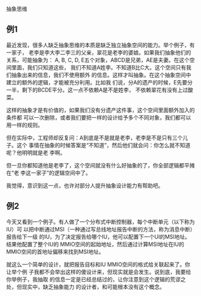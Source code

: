         
抽象思维

## 例1

最近发现，很多人缺乏抽象思维的本质是缺乏独立抽象空间的能力。举个例子，有一家子，
老李是李大李二李三的父亲，翠花是老李的婆娘。如果我们抽象他们的关系，可能抽象为：
A, B, C, D, E五个对象，ABCD是兄弟，AE是夫妻。在这个空间里面，我们只知道这些，
我们不知道A姓李。不知道B比C大。这个空间只有我们抽象出来的信息，我们不使用额外
的信息。这样才叫抽象。在这个抽象空间中建立的额外的逻辑，才能被充分利用。比如我
们说，分A的遗产的时候，E先要分一半，剩下的BCDE平分。这一点不依赖A是不是姓李，
不依赖翠花有没有上过酸菜。

这样的抽象才是有价值的，如果我们没有分遗产这件事，这个空间里面额外加入的条件都
可以一次删除，或者我们要把一样的设计给予多个不同对象，我们都可以用一样的规则。

但在实际中，工程师却反复问：A到底是不是就是老李，老李是不是只有三个儿子。这个
事情在抽象的时候答案是“不知道”，然后他们就会问：你怎么就不知道呢？他明明就是老
李啊。

但一旦你都知道他是老李了，这个空间就没有什么好抽象的了，你全部逻辑都平摊在“老
李这一家子”的逻辑空间中了。

我觉得，意识到这一点，也许对部分人提升抽象设计能力有帮助吧。

## 例2

今天又看到一个例子。有人做了一个分布式中断控制器，每个中断单元（以下称为IU）可
以把中断通过MSI（一种通过写总线地址报告中断的方法，称为消息中断）报告给下一级
的IU，为了决定报告给哪个IU，他可以配置下一个UI的MSI地址。结果他配置了整个IU的
MMIO空间的起始地址，然后通过计算MSI地址在IU的MMIO空间的首地址偏移来找到MSI地址。

就这么一个简单的设计，就把报告目标和IU MMIO空间的格式给关联起来了。你让举个例
子我都不会举出这样的傻设计来，但现实就是会发生。说到底，我要给你举例子，我抽取
的信息一定是已经总结过的，让你注意到这个逻辑的荒谬之处，但现实中，缺乏抽象能力
的设计者，和可能根本没有这个概念。
